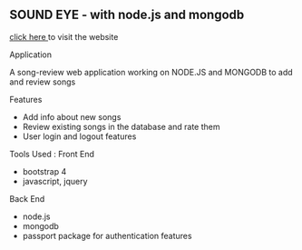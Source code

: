 ## SOUND EYE - with node.js and mongodb ##

 
[click here ](https://immense-forest-92751.herokuapp.com/) to visit the website


Application

A song-review web application working on NODE.JS and MONGODB to add and review songs

Features
- Add info about new songs 
- Review existing songs in the database and rate them
- User login and logout features


Tools Used :
Front End 
  - bootstrap 4 
  - javascript, jquery
  
Back End
  - node.js
  - mongodb 
  - passport package for authentication features
